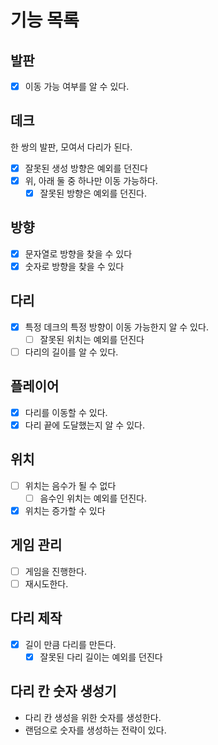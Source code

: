 # 기능 목록

## 발판
- [x] 이동 가능 여부를 알 수 있다.

## 데크
한 쌍의 발판, 모여서 다리가 된다.
- [x] 잘못된 생성 방향은 예외를 던진다
- [x] 위, 아래 둘 중 하나만 이동 가능하다.
  - [x] 잘못된 방향은 예외를 던진다.

## 방향
- [x] 문자열로 방향을 찾을 수 있다
- [x] 숫자로 방향을 찾을 수 있다

## 다리
- [x] 특정 데크의 특정 방향이 이동 가능한지 알 수 있다.
  - [ ] 잘못된 위치는 예외를 던진다
- [ ] 다리의 길이를 알 수 있다.

## 플레이어
- [x] 다리를 이동할 수 있다.
- [x] 다리 끝에 도달했는지 알 수 있다.

## 위치
- [ ] 위치는 음수가 될 수 없다
  - [ ] 음수인 위치는 예외를 던진다.
- [x] 위치는 증가할 수 있다

## 게임 관리
- [ ] 게임을 진행한다.
- [ ] 재시도한다.

## 다리 제작
- [x] 길이 만큼 다리를 만든다.
  - [x] 잘못된 다리 길이는 예외를 던진다

## 다리 칸 숫자 생성기
- 다리 칸 생성을 위한 숫자를 생성한다.
- 랜덤으로 숫자를 생성하는 전략이 있다.